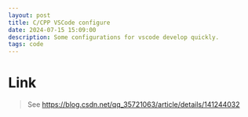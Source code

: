 ```yaml
---
layout: post
title: C/CPP VSCode configure
date: 2024-07-15 15:09:00
description: Some configurations for vscode develop quickly.
tags: code
---
```


# Link
> See
> <https://blog.csdn.net/qq_35721063/article/details/141244032>

